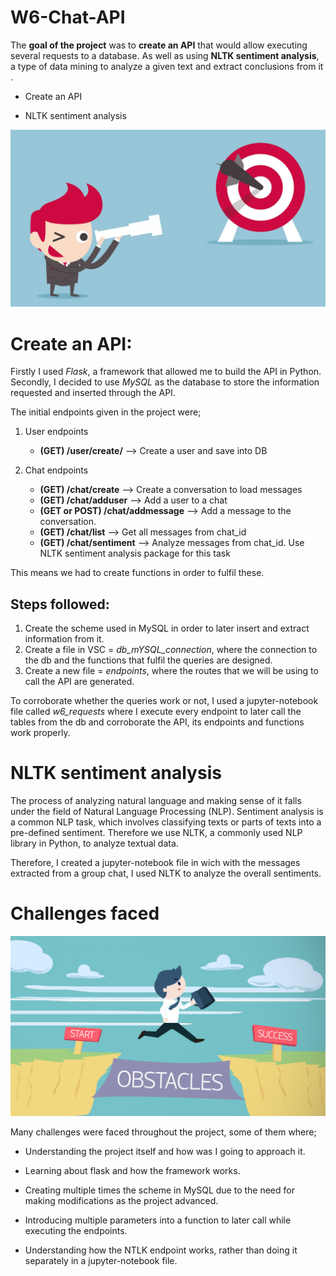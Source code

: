 # W6-Chat-API

The **goal of the project** was to **create an API** that would allow executing several requests to a database. As well as using **NLTK sentiment analysis**, a type of data mining to analyze a given text and extract conclusions from it .

- Create an API

- NLTK sentiment analysis


![Getting Started](pictures/goal.jpg)


# Create an API:
Firstly I used *Flask*, a framework that allowed me to build the API in Python. Secondly, I decided to use *MySQL* as the database to store the information requested and inserted through the API.

The initial endpoints given in the project were;

1. User endpoints

    - **(GET) /user/create/** --> Create a user and save into DB

2. Chat endpoints

    - **(GET) /chat/create** --> Create a conversation to load messages
    - **(GET) /chat/adduser** --> Add a user to a chat
    - **(GET or POST) /chat/addmessage** --> Add a message to the conversation. 
    - **(GET) /chat/list** --> Get all messages from chat_id
    - **(GET) /chat/sentiment** --> Analyze messages from chat_id. Use NLTK sentiment analysis package for this task
    
This means we had to create functions in order to fulfil these.

## Steps followed:

1. Create the scheme used in MySQL in order to later insert and extract information from it.
2. Create a file in VSC = *db_mYSQL_connection*, where the connection to the db and the functions that fulfil the queries are designed.
3. Create a new file = *endpoints*, where the routes that we will be using to call the API are generated.

To corroborate whether the queries work or not, I used a jupyter-notebook file called *w6_requests* where I execute every endpoint to later call the tables from the db and corroborate the API, its endpoints and functions work properly.


# NLTK sentiment analysis

The process of analyzing natural language and making sense of it falls under the field of Natural Language Processing (NLP). Sentiment analysis is a common NLP task, which involves classifying texts or parts of texts into a pre-defined sentiment. Therefore we use NLTK, a commonly used NLP library in Python, to analyze textual data.

Therefore, I created a jupyter-notebook file in wich with the messages extracted from a group chat, I used NLTK to analyze the overall sentiments.

# Challenges faced

![Getting Started](pictures/obstacle.png)

Many challenges were faced throughout the project, some of them where;
-  Understanding the project itself and how was I going to approach it.

- Learning about flask and how the framework works. 

- Creating multiple times the scheme in MySQL due to the need for making modifications as the project advanced.

- Introducing multiple parameters into a function to later call while executing the endpoints.

- Understanding how the NTLK endpoint works, rather than doing it separately in a jupyter-notebook file.



